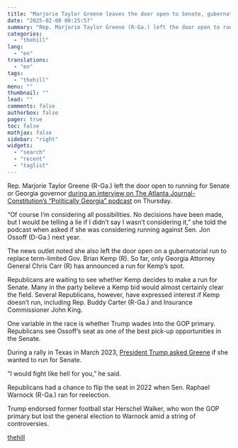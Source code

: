 ```yaml
---
title: "Marjorie Taylor Greene leaves the door open to Senate, gubernatorial bids"
date: "2025-02-08 00:25:57"
summary: "Rep. Marjorie Taylor Greene (R-Ga.) left the door open to running for Senate or Georgia governor during an interview on The Atlanta Journal-Constitution’s “Politically Georgia” podcast on Thursday. “Of course I’m considering all possibilities. No decisions have been made, but I would be telling a lie if I didn’t say..."
categories:
  - "thehill"
lang:
  - "en"
translations:
  - "en"
tags:
  - "thehill"
menu: ""
thumbnail: ""
lead: ""
comments: false
authorbox: false
pager: true
toc: false
mathjax: false
sidebar: "right"
widgets:
  - "search"
  - "recent"
  - "taglist"
---
```


Rep. Marjorie Taylor Greene (R-Ga.) left the door open to running for Senate or Georgia governor [during an interview on The Atlanta Journal-Constitution’s “Politically Georgia” podcast](https://www.ajc.com/politics/politically-georgia/marjorie-taylor-greene-doesnt-rule-out-run-for-governor-or-us-senate/WO7ZCMVUJVH3FIRRLQ4Z6UFL2E/) on Thursday.

“Of course I’m considering all possibilities. No decisions have been made, but I would be telling a lie if I didn’t say I wasn’t considering it,” she told the podcast when asked if she was considering running against Sen. Jon Ossoff (D-Ga.) next year.

The news outlet noted she also left the door open on a gubernatorial run to replace term-limited Gov. Brian Kemp (R). So far, only Georgia Attorney General Chris Carr (R) has announced a run for Kemp’s spot.

Republicans are waiting to see whether Kemp decides to make a run for Senate. Many in the party believe a Kemp bid would almost certainly clear the field. Several Republicans, however, have expressed interest if Kemp doesn’t run, including Rep. Buddy Carter (R-Ga.) and Insurance Commissioner John King.

One variable in the race is whether Trump wades into the GOP primary. Republicans see Ossoff’s seat as one of the best pick-up opportunities in the Senate.

During a rally in Texas in March 2023, [President Trump asked Greene](http://thehill.com/homenews/campaign/3918324-trump-suggests-he-would-fight-like-hell-for-greene-if-she-ran-for-senate/) if she wanted to run for Senate.

“I would fight like hell for you,” he said.

Republicans had a chance to flip the seat in 2022 when Sen. Raphael Warnock (R-Ga.) ran for reelection.

Trump endorsed former football star Herschel Walker, who won the GOP primary but lost the general election to Warnock amid a string of controversies.

[thehill](https://thehill.com/homenews/campaign/5132767-marjorie-taylor-greene-considering-ga-governor/)
